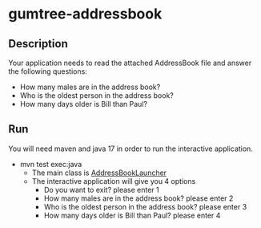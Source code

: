 # gumtree-addressbook

## Description
Your application needs to read the attached AddressBook file and answer the following questions:

* How many males are in the address book?
* Who is the oldest person in the address book?
* How many days older is Bill than Paul?

## Run
You will need maven and java 17 in order to run the interactive application.
* mvn test exec:java
  * The main class is [AddressBookLauncher](src/main/java/co/uk/gumtree/address/application/AddressBookLauncher.java)
  * The interactive application will give you 4 options
    * Do you want to exit? please enter 1 
    * How many males are in the address book? please enter 2 
    * Who is the oldest person in the address book? please enter 3
    * How many days older is Bill than Paul? please enter 4